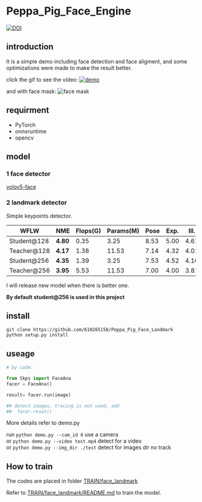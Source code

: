 # Peppa_Pig_Face_Engine
[![DOI](https://zenodo.org/badge/206305226.svg)](https://zenodo.org/badge/latestdoi/206305226)



## introduction

It is a simple demo including face detection and face aligment, and some optimizations were made to make the result better.

click the gif to see the video:
[![demo](https://github.com/610265158/simpleface-engine/blob/master/figure/sample.gif)](https://v.youku.com/v_show/id_XNDM3MTY4MTM2MA==.html?spm=a2h3j.8428770.3416059.1)

and with face mask:
![face mask](https://github.com/610265158/Peppa_Pig_Face_Engine/blob/master/figure/sample_mask.gif)

## requirment

+ PyTorch
+ onnxruntime  
+ opencv

## model

### 1 face detector

  [yolov5-face](https://github.com/deepcam-cn/yolov5-face)

### 2 landmark detector

Simple keypoints detector.

| WFLW        | NME      | Flops(G) | Params(M) | Pose | Exp. | Ill. | Mu.  | Occ. | Blur | pretrained                                                                                      |
|-------------|----------|----------|-----------|------|------|------|------|------|------|-------------------------------------------------------------------------------------------------|
| Student@128 | **4.80** | 0.35     | 3.25      | 8.53 | 5.00 | 4.61 | 4.81 | 5.80 | 5.36 | [skps](https://drive.google.com/drive/folders/1JktGIKohpeLO14a6eJqNlZort_46qVC0?usp=share_link) |
| Teacher@128 | **4.17** | 1.38     | 11.53     | 7.14 | 4.32 | 4.01 | 4.03 | 4.98 | 4.68 | [skps](https://drive.google.com/drive/folders/1JktGIKohpeLO14a6eJqNlZort_46qVC0?usp=share_link) |
| Student@256 | **4.35** | 1.39     | 3.25      | 7.53 | 4.52 | 4.16 | 4.21 | 5.34 | 4.93 | [skps](https://drive.google.com/drive/folders/1Y8FvJV1X5YTUkwt5MywVFvqzStpxRK_S?usp=sharing)    |
| Teacher@256 | **3.95** | 5.53     | 11.53     | 7.00 | 4.00 | 3.81 | 3.78 | 4.85 | 4.54 | [skps](https://drive.google.com/drive/folders/1Y8FvJV1X5YTUkwt5MywVFvqzStpxRK_S?usp=sharing)    |

  I will release new model when there is better one.

**By default student@256 is used in this project** 



## install
```
git clone https://github.com/610265158/Peppa_Pig_Face_Landmark
python setup.py install
```

## useage

```python
# by code:

from Skps import FaceAna
facer = FaceAna()

result= facer.run(image)

## detect images, tracing is not used, add
##  facer.reset()
```

More details refer to demo.py

run `python demo.py --cam_id 0` use a camera    
or  `python demo.py --video test.mp4`  detect for a video    
or  `python demo.py --img_dir ./test`  detect for images dir no track


## How to train
  The codes are placed in folder [TRAIN/face_landmark]( https://github.com/610265158/Peppa_Pig_Face_Landmark/tree/master/TRAIN/face_landmark) 

  Refer to [TRAIN/face_landmark/README.md](https://github.com/610265158/Peppa_Pig_Face_Landmark/blob/master/TRAIN/face_landmark/README.md) to train the model.




